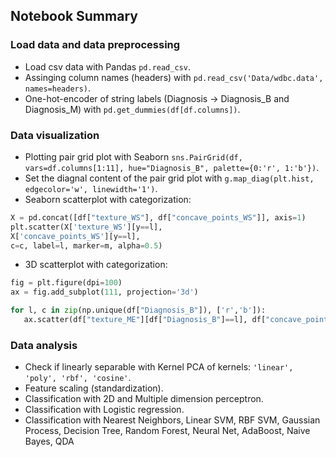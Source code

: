 ## Notebook Summary
### Load data and data preprocessing
- Load csv data with Pandas `pd.read_csv`.  
- Assinging column names (headers) with `pd.read_csv('Data/wdbc.data', names=headers)`.  
- One-hot-encoder of string labels (Diagnosis -> Diagnosis_B and Diagnosis_M) with `pd.get_dummies(df[df.columns])`.  
### Data visualization
- Plotting pair grid plot with Seaborn `sns.PairGrid(df, vars=df.columns[1:11], hue="Diagnosis_B", palette={0:'r', 1:'b'})`.  
- Set the diagnal content of the pair grid plot with `g.map_diag(plt.hist, edgecolor='w', linewidth='1')`.
- Seaborn scatterplot with categorization:
```python
X = pd.concat([df["texture_WS"], df["concave_points_WS"]], axis=1)
plt.scatter(X['texture_WS'][y==l],
X['concave_points_WS'][y==l],
c=c, label=l, marker=m, alpha=0.5)
```  
- 3D scatterplot with categorization:  
```python
fig = plt.figure(dpi=100)
ax = fig.add_subplot(111, projection='3d')

for l, c in zip(np.unique(df["Diagnosis_B"]), ['r','b']):
   ax.scatter(df["texture_ME"][df["Diagnosis_B"]==l], df["concave_points_ME"][df["Diagnosis_B"]==l], df["area_ME"][df["Diagnosis_B"]==l], c=c)
```  
### Data analysis
- Check if linearly separable with Kernel PCA of kernels: `'linear', 'poly', 'rbf', 'cosine'`.  
- Feature scaling (standardization).
- Classification with 2D and Multiple dimension perceptron.  
- Classification with Logistic regression.  
- Classification with Nearest Neighbors, Linear SVM, RBF SVM, Gaussian Process, Decision Tree, Random Forest, Neural Net, AdaBoost, Naive Bayes, QDA
